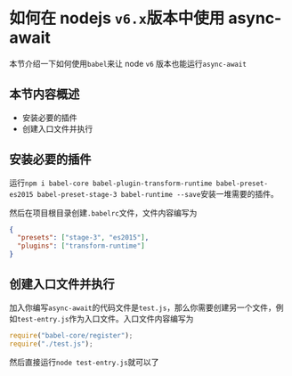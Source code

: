 # 如何在 nodejs `v6.x`版本中使用 async-await

本节介绍一下如何使用`babel`来让 node `v6` 版本也能运行`async-await`

## 本节内容概述

- 安装必要的插件
- 创建入口文件并执行

## 安装必要的插件

运行`npm i babel-core babel-plugin-transform-runtime babel-preset-es2015 babel-preset-stage-3 babel-runtime --save`安装一堆需要的插件。

然后在项目根目录创建`.babelrc`文件，文件内容编写为

```json
{
  "presets": ["stage-3", "es2015"],
  "plugins": ["transform-runtime"]
}
```

## 创建入口文件并执行

加入你编写`async-await`的代码文件是`test.js`，那么你需要创建另一个文件，例如`test-entry.js`作为入口文件。入口文件内容编写为

```javascript
require("babel-core/register");
require("./test.js");
```

然后直接运行`node test-entry.js`就可以了

